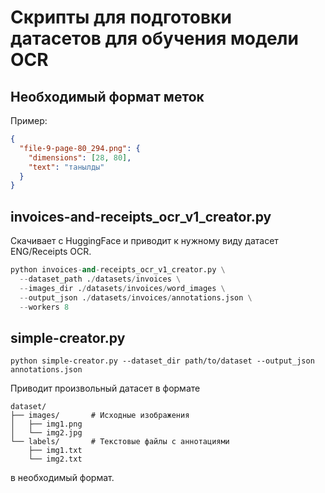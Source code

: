 # Скрипты для подготовки датасетов для обучения модели OCR

## Необходимый формат меток
Пример:
```json
{
  "file-9-page-80_294.png": {
    "dimensions": [28, 80],
    "text": "танылды"
  }
}
```

## invoices-and-receipts_ocr_v1_creator.py
Скачивает с HuggingFace и приводит к нужному виду датасет ENG/Receipts OCR.

```python
python invoices-and-receipts_ocr_v1_creator.py \
  --dataset_path ./datasets/invoices \
  --images_dir ./datasets/invoices/word_images \
  --output_json ./datasets/invoices/annotations.json \
  --workers 8
```


## simple-creator.py

`python simple-creator.py --dataset_dir path/to/dataset --output_json annotations.json`

Приводит произвольный датасет в формате 

```
dataset/
├── images/       # Исходные изображения
│   ├── img1.png
│   └── img2.jpg
└── labels/       # Текстовые файлы с аннотациями
    ├── img1.txt
    └── img2.txt
```

в необходимый формат. 
